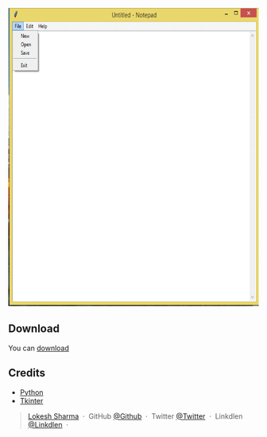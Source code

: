 
<p align="center">
  <a href="https://github.com/coder-lokesh/Notepad">
    <img src="notepad.gif" alt="Logo" width="700" height="600">
  </a>

## Download
You can [download](https://github.com/coder-lokesh/Notepad) 

## Credits
- [Python](https://www.python.org/)
- [Tkinter](https://docs.python.org/3/library/tkinter.html)

> [Lokesh Sharma](http://lokesh-resume.web.app/) &nbsp;&middot;&nbsp;
> GitHub [@Github](https://github.com/coder-lokesh) &nbsp;&middot;&nbsp;
> Twitter [@Twitter](https://twitter.com/lokeshs97047988) &nbsp;&middot;&nbsp;
> Linkdlen [@Linkdlen](https://www.linkedin.com/in/lokesh-sharma-908857193/) &nbsp;&middot;&nbsp;


